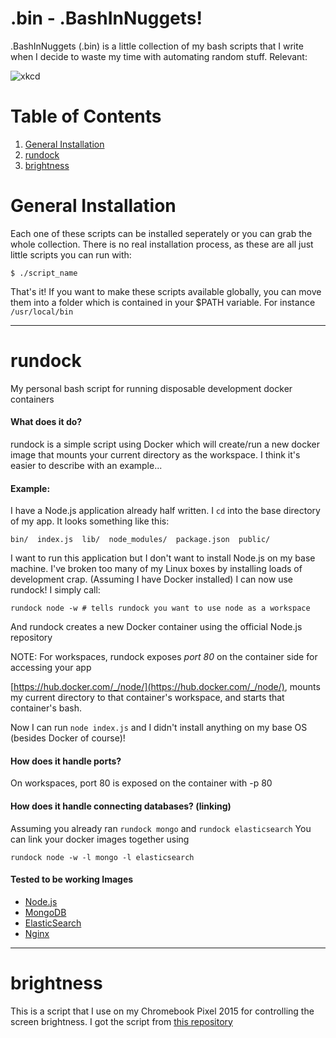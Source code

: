 # .bin - .BashInNuggets!
.BashInNuggets (.bin) is a little collection of my bash scripts that I write when I decide to waste
my time with automating random stuff. Relevant:

![xkcd](https://imgs.xkcd.com/comics/automation.png)

# Table of Contents

  1. [General Installation](#general-installation)
  1. [rundock](#rundock)
  1. [brightness](#brightness)


# General Installation
Each one of these scripts can be installed seperately or you can grab the whole collection.
There is no real installation process, as these are all just little scripts you can run with:

    $ ./script_name

That's it!  If you want to make these scripts available globally, you can move them into a folder
which is contained in your $PATH variable.  For instance `/usr/local/bin`


*************************************
# rundock
My personal bash script for running disposable development docker containers

#### What does it do?
rundock is a simple script using Docker which will create/run a new docker image that mounts your 
current directory as the workspace. I think it's easier to describe with an example...

#### Example:
I have a Node.js application already half written. I `cd` into the base directory of my app. It looks
something like this:

    bin/  index.js  lib/  node_modules/  package.json  public/
  
I want to run this application but I don't want to install Node.js on my base machine. I've broken too
many of my Linux boxes by installing loads of development crap.  (Assuming I have Docker installed)
I can now use rundock! I simply call:

    rundock node -w # tells rundock you want to use node as a workspace

And rundock creates a new Docker container using the official Node.js repository 

NOTE: For workspaces, rundock exposes *port 80* on the container side for
accessing your app

[https://hub.docker.com/_/node/](https://hub.docker.com/_/node/), mounts my current directory to that container's workspace, and starts
that container's bash.

Now I can run `node index.js` and I didn't install anything on my base OS (besides Docker of course)!

#### How does it handle ports?
On workspaces, port 80 is exposed on the container with -p 80

#### How does it handle connecting databases? (linking)
Assuming you already ran `rundock mongo` and `rundock elasticsearch` You can link your docker 
images together using 

    rundock node -w -l mongo -l elasticsearch
    
#### Tested to be working Images
- [Node.js](https://hub.docker.com/_/node/)
- [MongoDB](https://hub.docker.com/_/mongo/)
- [ElasticSearch](https://hub.docker.com/_/elasticsearch/)
- [Nginx](https://hub.docker.com/_/nginx/)

*************************************
# brightness
This is a script that I use on my Chromebook Pixel 2015 for controlling the screen brightness.
I got the script from [this repository](https://github.com/raphael/linux-4.1-samus)
